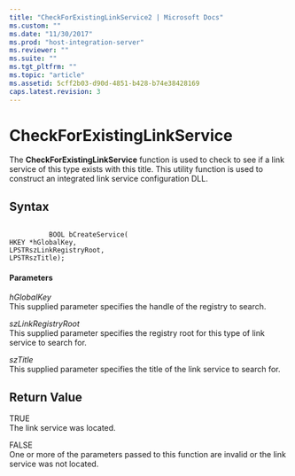 ```yaml
---
title: "CheckForExistingLinkService2 | Microsoft Docs"
ms.custom: ""
ms.date: "11/30/2017"
ms.prod: "host-integration-server"
ms.reviewer: ""
ms.suite: ""
ms.tgt_pltfrm: ""
ms.topic: "article"
ms.assetid: 5cff2b03-d90d-4851-b428-b74e38428169
caps.latest.revision: 3
---
```

# CheckForExistingLinkService
The **CheckForExistingLinkService** function is used to check to see if a link service of this type exists with this title. This utility function is used to construct an integrated link service configuration DLL.  
  
## Syntax  
  
```  
  
          BOOL bCreateService(   
HKEY *hGlobalKey,  
LPSTRszLinkRegistryRoot,  
LPSTRszTitle);  
```  
  
#### Parameters  
 *hGlobalKey*  
 This supplied parameter specifies the handle of the registry to search.  
  
 *szLinkRegistryRoot*  
 This supplied parameter specifies the registry root for this type of link service to search for.  
  
 *szTitle*  
 This supplied parameter specifies the title of the link service to search for.  
  
## Return Value  
 TRUE  
 The link service was located.  
  
 FALSE  
 One or more of the parameters passed to this function are invalid or the link service was not located.